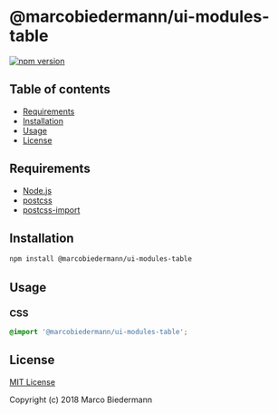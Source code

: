 # @marcobiedermann/ui-modules-table

[![npm version](https://badge.fury.io/js/%40marcobiedermann%2Fui-modules-table.svg)](https://badge.fury.io/js/%40marcobiedermann%2Fui-modules-table)

## Table of contents

* [Requirements](#requirements)
* [Installation](#installation)
* [Usage](#usage)
* [License](#license)

## Requirements

* [Node.js](https://nodejs.org)
* [postcss](https://github.com/postcss/postcss)
* [postcss-import](https://github.com/postcss/postcss-import)

## Installation

```sh
npm install @marcobiedermann/ui-modules-table
```

## Usage

### CSS

```css
@import '@marcobiedermann/ui-modules-table';
```

## License

[MIT License](../../LICENSE)

Copyright (c) 2018 Marco Biedermann
